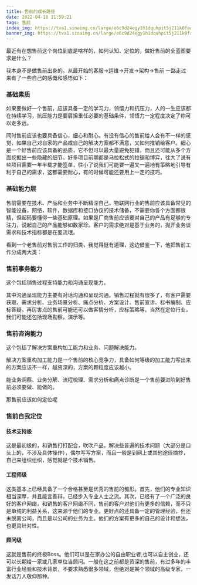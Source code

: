 ```yaml
---
title: 售前的成长路径
date: 2022-04-18 11:59:21
tags: 售前
index_img: https://tva1.sinaimg.cn/large/e6c9d24egy1h1dquhpit5j211k0fadhh.jpg
banner_img: https://tva1.sinaimg.cn/large/e6c9d24egy1h1dquhpit5j211k0fadhh.jpg
---
```



最近有在想售前这个岗位到底是啥样的，如何认知、定位的，做好售前的全蓝图要求是什么？

我本身不是做售前出身的。从最开始的客服->运维->开发->架构->售前 一路走过来有了一些自己的感慨和感悟如下：

### 基础素质

如果要做好一个售前，应该具备一定的学习力，领悟力和抗压力，人的一生应该都在持续学习，抗压能力是要肩担重任必要的基础条件，领悟力一定程度决定了你可以走多远。

同时售前应该也要具备信心，细心和耐心。有没有信心的售前给人会有不一样的感觉，如果自己对自家的产品或自己的解决方案都不满意，又如何推销给客户。细心是一个好售前应该具备的品质，它不但可以最大量避免犯错，而且还可能从多个方面挖掘出一些隐藏的细节。好多项目前期都是马拉松式的拉锯和博弈，往大了说有些项目需要一年半载才能签单，往小了说我们可能要一遍又一遍地有策略地引导有利于自己的需求，这都需要耐心，有的时候可能还要用上一定的技巧。

### 基础能力层

售前需要在技术、产品和业务中不断精深自己，物联网行业的售前应该具备常见的智能设备，网络，软件，数据库和接口协议的技术储备，不需要你各个方面都很精，但起码要懂得一些基础原理。如果是厂商售前应该要对自己的产品有足够的专注力，说起自己的产品能够如数家珍。客户的需求绝对是基于业务的，抛开业务谈需求和技术指标都是在耍流氓。

看到一个老售前对售前工作的归类，我觉得挺有道理，这边借鉴一下，他把售前工作分成两大类：

### 售前事务能力

这个包括销售过程支持能力和沟通呈现能力。

其中沟通呈现能力主要有对话沟通和呈现沟通。销售过程就有很多了，有客户需要获取、需求分析、业务场景分析、痛点分析、方案设计、售前宣讲、标书编制、应标答疑，再厉害点的售前可能还可以做客情分析，应标策略等。当然在定位行业，我们可能还包括现场勘察，演示等。


### 售前咨询能力

这个包括了解决方案重构加工能力和业务、问题解决能力。

解决方案重构加工能力是一个售前的核心竞争力，具备如何等级的加工能力写出来的方案应该不一样，越资深的，方案的颗粒度应该越小。

能业务洞察、业务分解、流程梳理、需求分析和痛点诊断是一个售前要进阶到好售前必须要做、能做的。

那售前应该如何定位呢

### 售前自我定位

#### 技术支持级
这是最初级的，和销售打打配合，吹吹产品，解决些普遍的技术问题（大部分是口头上的，不涉及具体操作），偶尔写写方案，而且一般是到网上或其他途径摘抄，自己来组织组织，感觉就是个技术销售。

#### 工程师级
这类基本上已经具备了一个合格甚至是优秀的售前的雏形。首先，他们的专业知识相当深厚，并且能言善辩，已经步入专业人士之流。其次，已经有了一个广泛的良好的客户网络，和销售的客户网络不同，售前的客户对他们有更多的信赖，而不只是单纯的利益关系，这来源于他们的专业。更好点的还具备一定的管理经验，但还未脱离公司，而且是以公司的业务为主。他们的方案有更多的自己的设计和想法，也更具针对性。

#### 顾问级

这就是售前的终极Boss。他们可以是在家办公的自由职业者,也可以自主创业，还可以长期给一家或几家单位当顾问。一般在这之前都是资深的售前，有过多年的丰富行业经验和技术背景，不要求熟悉很多领域，但绝对是某个领域的高级专家，一发话万人敬仰那种。

